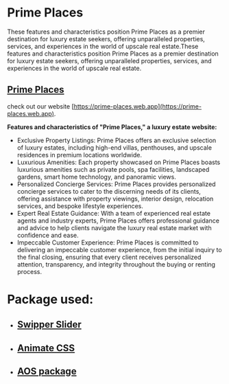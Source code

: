 # Prime Places

These features and characteristics position Prime Places as a premier destination for luxury estate seekers, offering unparalleled properties, services, and experiences in the world of upscale real estate.These features and characteristics position Prime Places as a premier destination for luxury estate seekers, offering unparalleled properties, services, and experiences in the world of upscale real estate.

 ## [Prime Places](https://prime-places.web.app)

  check out our website [https://prime-places.web.app](https://prime-places.web.app).



 **Features and characteristics of "Prime Places," a luxury estate website:**

 - Exclusive Property Listings: Prime Places offers an exclusive selection of luxury estates, including high-end villas, penthouses, and upscale residences in premium locations worldwide.
- Luxurious Amenities: Each property showcased on Prime Places boasts luxurious amenities such as private pools, spa facilities, landscaped gardens, smart home technology, and panoramic views.
- Personalized Concierge Services: Prime Places provides personalized concierge services to cater to the discerning needs of its clients, offering assistance with property viewings, interior design, relocation services, and bespoke lifestyle experiences.
- Expert Real Estate Guidance: With a team of experienced real estate agents and industry experts, Prime Places offers professional guidance and advice to help clients navigate the luxury real estate market with confidence and ease.
- Impeccable Customer Experience: Prime Places is committed to delivering an impeccable customer experience, from the initial inquiry to the final closing, ensuring that every client receives personalized attention, transparency, and integrity throughout the buying or renting process.

# Package used:

-  ## [Swipper Slider](https://swiperjs.com/)
-  ## [Animate CSS](https://animate.style/)
-  ## [AOS package](https://michalsnik.github.io/aos/)